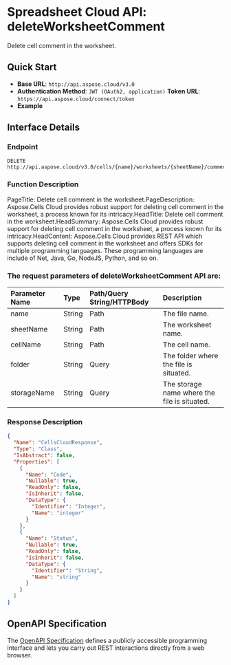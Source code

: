 # **Spreadsheet Cloud API: deleteWorksheetComment**

Delete cell comment in the worksheet. 


## **Quick Start**

- **Base URL**: `http://api.aspose.cloud/v3.0`
- **Authentication Method**: `JWT (OAuth2, application)`  **Token URL**: `https://api.aspose.cloud/connect/token`
- **Example** 

## **Interface Details**

### **Endpoint** 

```
DELETE http://api.aspose.cloud/v3.0/cells/{name}/worksheets/{sheetName}/comments/{cellName}
```
### **Function Description**
PageTitle: Delete cell comment in the worksheet.PageDescription: Aspose.Cells Cloud provides robust support for deleting cell comment in the worksheet, a process known for its intricacy.HeadTitle: Delete cell comment in the worksheet.HeadSummary: Aspose.Cells Cloud provides robust support for deleting cell comment in the worksheet, a process known for its intricacy.HeadContent: Aspose.Cells Cloud provides REST API which supports deleting cell comment in the worksheet and offers SDKs for multiple programming languages. These programming languages are include of Net, Java, Go, NodeJS, Python, and so on.

### The request parameters of **deleteWorksheetComment** API are: 

| Parameter Name | Type | Path/Query String/HTTPBody | Description | 
| :- | :- | :- |:- | 
|name|String|Path|The file name.|
|sheetName|String|Path|The worksheet name.|
|cellName|String|Path|The cell name.|
|folder|String|Query|The folder where the file is situated.|
|storageName|String|Query|The storage name where the file is situated.|

### **Response Description**
```json
{
  "Name": "CellsCloudResponse",
  "Type": "Class",
  "IsAbstract": false,
  "Properties": [
    {
      "Name": "Code",
      "Nullable": true,
      "ReadOnly": false,
      "IsInherit": false,
      "DataType": {
        "Identifier": "Integer",
        "Name": "integer"
      }
    },
    {
      "Name": "Status",
      "Nullable": true,
      "ReadOnly": false,
      "IsInherit": false,
      "DataType": {
        "Identifier": "String",
        "Name": "string"
      }
    }
  ]
}
```


## OpenAPI Specification

The [OpenAPI Specification](https://reference.aspose.cloud/cells/#/WorksheetsController/DeleteWorksheetComment) defines a publicly accessible programming interface and lets you carry out REST interactions directly from a web browser.


